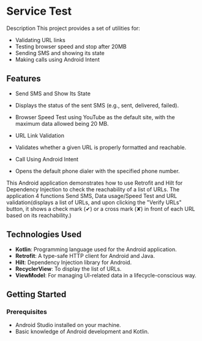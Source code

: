 # Service Test

Description
This project provides a set of utilities for:

- Validating URL links
- Testing browser speed and stop after 20MB
- Sending SMS and showing its state
- Making calls using Android Intent

## Features
- Send SMS and Show Its State
- Displays the status of the sent SMS (e.g., sent, delivered, failed).

- Browser Speed Test using YouTube as the default site, with the maximum data allowed being 20 MB.

- URL Link Validation
- Validates whether a given URL is properly formatted and reachable.

- Call Using Android Intent
- Opens the default phone dialer with the specified phone number.

This Android application demonstrates how to use Retrofit and Hilt for Dependency Injection to check the reachability of a list of URLs. The application 4 functions Send SMS, Data usage/Speed Test and URL validation(displays a list of URLs, and upon clicking the "Verify URLs" button, it shows a check mark (✔) or a cross mark (✘) in front of each URL based on its reachability.)

## Technologies Used

- **Kotlin**: Programming language used for the Android application.
- **Retrofit**: A type-safe HTTP client for Android and Java.
- **Hilt**: Dependency Injection library for Android.
- **RecyclerView**: To display the list of URLs.
- **ViewModel**: For managing UI-related data in a lifecycle-conscious way.

## Getting Started

### Prerequisites

- Android Studio installed on your machine.
- Basic knowledge of Android development and Kotlin.
